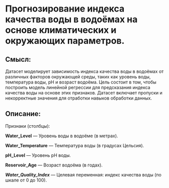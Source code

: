 # Прогнозирование индекса качества воды в водоёмах на основе климатических и окружающих параметров.

## Смысл:
Датасет моделирует зависимость индекса качества воды в водоёмах от различных факторов окружающей среды, таких как уровень воды, температура воды, pH и возраст водоёма. Цель состоит в том, чтобы построить модель линейной регрессии для предсказания индекса качества воды на основе этих признаков. Датасет включает пропуски и некорректные значения для отработки навыков обработки данных.

## Описание:
Признаки (столбцы):

**Water_Level** — Уровень воды в водоёме (в метрах).  

**Water_Temperature** — Температура воды (в градусах Цельсия).  

**pH_Level** — Уровень pH воды.  

**Reservoir_Age** — Возраст водоёма (в годах).  

***Water_Quality_Index*** — Целевая переменная: индекс качества воды (по шкале от 0 до 100).
